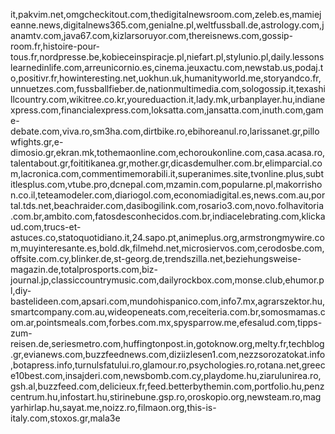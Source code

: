 it,pakvim.net,omgcheckitout.com,thedigitalnewsroom.com,zeleb.es,mamiejeanne.news,digitalnews365.com,genialne.pl,weltfussball.de,astrology.com,janamtv.com,java67.com,kizlarsoruyor.com,thereisnews.com,gossip-room.fr,histoire-pour-tous.fr,nordpresse.be,kobieceinspiracje.pl,niefart.pl,stylunio.pl,daily.lessonslearnedinlife.com,arreunicornio.es,cinema.jeuxactu.com,newstab.us,podaj.to,positivr.fr,howinteresting.net,uokhun.uk,humanityworld.me,storyandco.fr,unnuetzes.com,fussballfieber.de,nationmultimedia.com,sologossip.it,texashillcountry.com,wikitree.co.kr,youreduaction.it,lady.mk,urbanplayer.hu,indianexpress.com,financialexpress.com,loksatta.com,jansatta.com,inuth.com,game-debate.com,viva.ro,sm3ha.com,dirtbike.ro,ebihoreanul.ro,larissanet.gr,pillowfights.gr,e-dimosio.gr,ekran.mk,tothemaonline.com,echoroukonline.com,casa.acasa.ro,talentabout.gr,foititikanea.gr,mother.gr,dicasdemulher.com.br,elimparcial.com,lacronica.com,commentimemorabili.it,superanimes.site,tvonline.plus,subtitlesplus.com,vtube.pro,dcnepal.com,mzamin.com,popularne.pl,makorrishon.co.il,teteamodeler.com,diariogol.com,economiadigital.es,news.com.au,portal.tds.net,beachraider.com,dasibogilink.com,rosario3.com,novo.folhavitoria.com.br,ambito.com,fatosdesconhecidos.com.br,indiacelebrating.com,klickaud.com,trucs-et-astuces.co,statoquotidiano.it,24.sapo.pt,animeplus.org,armstrongmywire.com,muyinteresante.es,bold.dk,filmehd.net,microsiervos.com,cerodosbe.com,offsite.com.cy,blinker.de,st-georg.de,trendszilla.net,beziehungsweise-magazin.de,totalprosports.com,biz-journal.jp,classiccountrymusic.com,dailyrockbox.com,monse.club,ehumor.pl,diy-bastelideen.com,apsari.com,mundohispanico.com,info7.mx,agrarszektor.hu,smartcompany.com.au,wideopeneats.com,receiteria.com.br,somosmamas.com.ar,pointsmeals.com,forbes.com.mx,spysparrow.me,efesalud.com,tipps-zum-reisen.de,seriesmetro.com,huffingtonpost.in,gotoknow.org,melty.fr,techblog.gr,evianews.com,buzzfeednews.com,diziizlesen1.com,nezzsorozatokat.info,botapress.info,turnulsfatului.ro,glamour.ro,psychologies.ro,rotana.net,greece10best.com,insajderi.com,newsbomb.com.cy,playdome.hu,ziarulunirea.ro,gsh.al,buzzfeed.com,delicieux.fr,feed.betterbythemin.com,portfolio.hu,penzcentrum.hu,infostart.hu,stirinebune.gsp.ro,oroskopio.org,newsteam.ro,magyarhirlap.hu,sayat.me,noizz.ro,filmaon.org,this-is-italy.com,stoxos.gr,mala3e